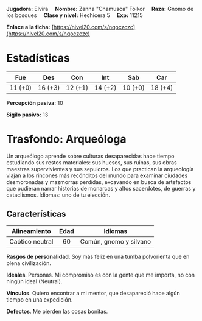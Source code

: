 **Jugadora:** Elvira  &emsp;**Nombre:** Zanna "Chamusca" Folkor &emsp;**Raza:** Gnomo de los bosques &emsp;**Clase y nivel:** Hechicera 5 &emsp;**Exp:** 11215

**Enlace a la ficha:** [https://nivel20.com/s/nqoczczc](https://nivel20.com/s/nqoczczc)

# Estadísticas

| Fue     | Des     | Con     | Int    | Sab     | Car    |
|---------|---------|---------|--------|---------|--------|
| 11 (+0) | 16 (+3) | 12 (+1) | 14 (+2) | 10 (+0) | 18 (+4) |

**Percepción pasiva:** 10

**Sigilo pasivo:** 13

# Trasfondo: Arqueóloga

Un arqueólogo aprende sobre culturas desaparecidas hace tiempo estudiando sus restos materiales: sus huesos, sus ruinas, sus obras maestras supervivientes y sus sepulcros. Los que practican la arqueología viajan a los rincones más recónditos del mundo para examinar ciudades desmoronadas y mazmorras perdidas, excavando en busca de artefactos que pudieran narrar historias de monarcas y altos sacerdotes, de guerras y cataclismos. Idiomas: uno de tu elección.

## Características

| Alineamiento | Edad | Idiomas |
|:---------:|:---------:|:---------:|
| Caótico neutral | 60 | Común, gnomo y silvano |

**Rasgos de personalidad**. Soy más feliz en una tumba polvorienta que en plena civilización.

**Ideales**. Personas. Mi compromiso es con la gente que me importa, no con ningún ideal (Neutral).

**Vínculos**. Quiero encontrar a mi mentor, que desapareció hace algún tiempo en una expedición.

**Defectos**. Me pierden las cosas bonitas.